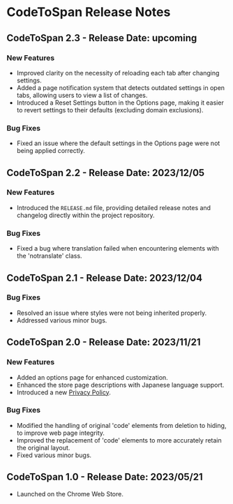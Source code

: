 # CodeToSpan Release Notes

## CodeToSpan 2.3 - Release Date: upcoming

### New Features

- Improved clarity on the necessity of reloading each tab after changing settings.
- Added a page notification system that detects outdated settings in open tabs, allowing users to view a list of changes.
- Introduced a Reset Settings button in the Options page, making it easier to revert settings to their defaults (excluding domain exclusions).

### Bug Fixes

- Fixed an issue where the default settings in the Options page were not being applied correctly.

## CodeToSpan 2.2 - Release Date: 2023/12/05

### New Features

- Introduced the `RELEASE.md` file, providing detailed release notes and changelog directly within the project repository.

### Bug Fixes

- Fixed a bug where translation failed when encountering elements with the 'notranslate' class.

## CodeToSpan 2.1 - Release Date: 2023/12/04

### Bug Fixes

- Resolved an issue where styles were not being inherited properly.
- Addressed various minor bugs.

## CodeToSpan 2.0 - Release Date: 2023/11/21

### New Features

- Added an options page for enhanced customization.
- Enhanced the store page descriptions with Japanese language support.
- Introduced a new [Privacy Policy](https://sites.google.com/view/privacy-policy-for-codetospan).

### Bug Fixes

- Modified the handling of original 'code' elements from deletion to hiding, to improve web page integrity.
- Improved the replacement of 'code' elements to more accurately retain the original layout.
- Fixed various minor bugs.

## CodeToSpan 1.0 - Release Date: 2023/05/21

- Launched on the Chrome Web Store.
